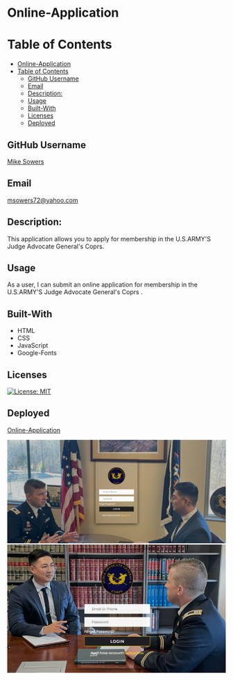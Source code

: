 # Online-Application

# Table of Contents
- [Online-Application](#online-application)
- [Table of Contents](#table-of-contents)
  - [GitHub Username](#github-username)
  - [Email](#email)
  - [Description:](#description)
  - [Usage](#usage)
  - [Built-With](#built-with)
  - [Licenses](#licenses)
  - [Deployed](#deployed)


## GitHub Username
[Mike Sowers](https://github.com/msowers72)

## Email
<msowers72@yahoo.com>

## Description:
This application allows you to apply for membership in the U.S.ARMY'S Judge Advocate General's Coprs.

## Usage
As a user, I can submit an online application for membership in the U.S.ARMY'S Judge Advocate General's Coprs .

## Built-With
* HTML
* CSS
* JavaScript
* Google-Fonts

   

## Licenses 
[![License: MIT](https://img.shields.io/badge/License-MIT-yellow.svg)](https://opensource.org/licenses/MIT)
<!-- ![Tux, the Linux mascot](https://img.shields.io/badge/License-MIT-green) -->
  
 ## Deployed
 [Online-Application](https://msowers72.github.io/Online-Application/)
 
 
 ![images](./src/images/Screenshot%201.png) 
 ![images](./src/images/Screenshot%202.png) 
 




